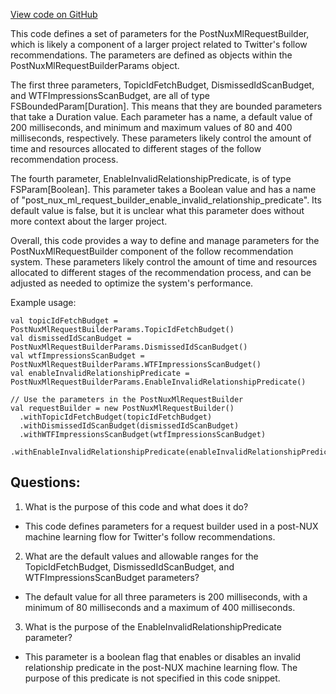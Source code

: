 [View code on GitHub](https://github.com/misbahsy/the-algorithm/follow-recommendations-service/server/src/main/scala/com/twitter/follow_recommendations/flows/post_nux_ml/PostNuxMlRequestBuilderParams.scala)

This code defines a set of parameters for the PostNuxMlRequestBuilder, which is likely a component of a larger project related to Twitter's follow recommendations. The parameters are defined as objects within the PostNuxMlRequestBuilderParams object. 

The first three parameters, TopicIdFetchBudget, DismissedIdScanBudget, and WTFImpressionsScanBudget, are all of type FSBoundedParam[Duration]. This means that they are bounded parameters that take a Duration value. Each parameter has a name, a default value of 200 milliseconds, and minimum and maximum values of 80 and 400 milliseconds, respectively. These parameters likely control the amount of time and resources allocated to different stages of the follow recommendation process. 

The fourth parameter, EnableInvalidRelationshipPredicate, is of type FSParam[Boolean]. This parameter takes a Boolean value and has a name of "post_nux_ml_request_builder_enable_invalid_relationship_predicate". Its default value is false, but it is unclear what this parameter does without more context about the larger project. 

Overall, this code provides a way to define and manage parameters for the PostNuxMlRequestBuilder component of the follow recommendation system. These parameters likely control the amount of time and resources allocated to different stages of the recommendation process, and can be adjusted as needed to optimize the system's performance. 

Example usage:
```
val topicIdFetchBudget = PostNuxMlRequestBuilderParams.TopicIdFetchBudget()
val dismissedIdScanBudget = PostNuxMlRequestBuilderParams.DismissedIdScanBudget()
val wtfImpressionsScanBudget = PostNuxMlRequestBuilderParams.WTFImpressionsScanBudget()
val enableInvalidRelationshipPredicate = PostNuxMlRequestBuilderParams.EnableInvalidRelationshipPredicate()

// Use the parameters in the PostNuxMlRequestBuilder
val requestBuilder = new PostNuxMlRequestBuilder()
  .withTopicIdFetchBudget(topicIdFetchBudget)
  .withDismissedIdScanBudget(dismissedIdScanBudget)
  .withWTFImpressionsScanBudget(wtfImpressionsScanBudget)
  .withEnableInvalidRelationshipPredicate(enableInvalidRelationshipPredicate)
```
## Questions: 
 1. What is the purpose of this code and what does it do?
- This code defines parameters for a request builder used in a post-NUX machine learning flow for Twitter's follow recommendations.

2. What are the default values and allowable ranges for the TopicIdFetchBudget, DismissedIdScanBudget, and WTFImpressionsScanBudget parameters?
- The default value for all three parameters is 200 milliseconds, with a minimum of 80 milliseconds and a maximum of 400 milliseconds.

3. What is the purpose of the EnableInvalidRelationshipPredicate parameter?
- This parameter is a boolean flag that enables or disables an invalid relationship predicate in the post-NUX machine learning flow. The purpose of this predicate is not specified in this code snippet.